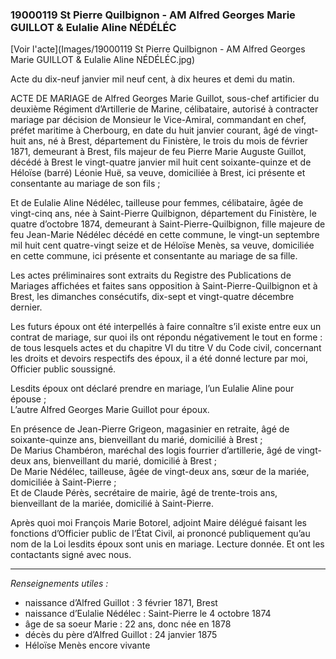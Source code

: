 ### 19000119 St Pierre Quilbignon - AM Alfred Georges Marie GUILLOT & Eulalie Aline NÉDÉLÉC

[Voir l'acte](Images/19000119 St Pierre Quilbignon - AM Alfred Georges Marie GUILLOT & Eulalie Aline NÉDÉLÉC.jpg)

Acte du dix-neuf janvier mil neuf cent, à dix heures et demi du matin.

ACTE DE MARIAGE de Alfred Georges Marie Guillot, sous-chef artificier du deuxième Régiment d’Artillerie de Marine, célibataire, autorisé à contracter mariage par décision de Monsieur le Vice-Amiral, commandant en chef, préfet maritime à Cherbourg, en date du huit janvier courant, âgé de vingt-huit ans, né à Brest, département du Finistère, le trois du mois de février 1871, demeurant à Brest, fils majeur de feu Pierre Marie Auguste Guillot, décédé à Brest le vingt-quatre janvier mil huit cent soixante-quinze et de Héloïse (barré) Léonie Huë, sa veuve, domiciliée à Brest, ici présente et consentante au mariage de son fils ;

Et de Eulalie Aline Nédélec, tailleuse pour femmes, célibataire, âgée de vingt-cinq ans, née à Saint-Pierre Quilbignon, département du Finistère, le quatre d’octobre 1874, demeurant à Saint-Pierre-Quilbignon, fille majeure de feu Jean-Marie Nédélec décédé en cette commune, le vingt-un septembre mil huit cent quatre-vingt seize et de Héloïse Menès, sa veuve, domiciliée en cette commune, ici présente et consentante au mariage de sa fille.

Les actes préliminaires sont extraits du Registre des Publications de Mariages affichées et faites sans opposition à Saint-Pierre-Quilbignon et à Brest, les dimanches consécutifs, dix-sept et vingt-quatre décembre dernier.

Les futurs époux ont été interpellés à faire connaître s’il existe entre eux un contrat de mariage, sur quoi ils ont répondu négativement le tout en forme : de tous lesquels actes et du chapitre VI du titre V du Code civil, concernant les droits et devoirs respectifs des époux, il a été donné lecture par moi, Officier public soussigné.

Lesdits époux ont déclaré prendre en mariage, l’un Eulalie Aline pour épouse ;  
L’autre Alfred Georges Marie Guillot pour époux.  

En présence de Jean-Pierre Grigeon, magasinier en retraite, âgé de soixante-quinze ans, bienveillant du marié, domicilié à Brest ;  
     De Marius Chambéron, maréchal des logis fourrier d’artillerie, âgé de vingt-deux ans, bienveillant du marié, domicilié à Brest ;  
     De Marie Nédélec, tailleuse, âgée de vingt-deux ans, sœur de la mariée, domiciliée à Saint-Pierre ;  
     Et de Claude Pérès, secrétaire de mairie, âgé de trente-trois ans, bienveillant de la mariée, domicilié à Saint-Pierre.

Après quoi moi François Marie Botorel, adjoint Maire délégué faisant les fonctions d’Officier public de l’État Civil, ai prononcé publiquement qu’au nom de la Loi lesdits époux sont unis en mariage. Lecture donnée. Et ont les contactants signé avec nous.

---
*Renseignements utiles :*

* naissance d’Alfred Guillot : 3 février 1871, Brest
* naissance d’Eulalie Nédélec : Saint-Pierre le 4 octobre 1874
* âge de sa soeur Marie : 22 ans, donc née en 1878
* décès du père d’Alfred Guillot : 24 janvier 1875
* Héloïse Menès encore vivante




